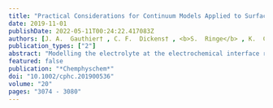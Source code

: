 ```yaml
---
title: "Practical Considerations for Continuum Models Applied to Surface Electrochemistry"
date: 2019-11-01
publishDate: 2022-05-11T00:24:22.417083Z
authors: [J. A.  Gauthier† , C. F.  Dickens† , <b>S.  Ringe</b> , K.  Chan* ]
publication_types: ["2"]
abstract: "Modelling the electrolyte at the electrochemical interface remains a major challenge in ab initio simulations of charge transfer processes at surfaces. Recently, the development of hybrid polarizable continuum models/ab initio models have allowed for the treatment of solvation and electrolyte charge in a computationally efficient way. However, challenges remain in its application. Recent literature has reported that large cell heights are required to reach convergence, which presents a serious computational cost. Furthermore, calculations of reaction energetics require costly iterations to tune the surface charge to the desired potential. In this work, we present a simple capacitor model of the interface that illuminates how to circumvent both of these challenges. We derive a correction to the energy for finite cell heights to obtain the large cell energies at no additional computational expense. We furthermore demonstrate that the reaction energetics determined at constant charge are easily mapped to those at constant potential, which eliminates the need to apply iterative schemes to tune the system to a constant potential. These developments together represent more than an order of magnitude reduction of the computational overhead required for the application of polarizable continuum models to surface electrochemistry."
featured: false
publication: "*Chemphyschem*"
doi: "10.1002/cphc.201900536"
volume: "20"
pages: "3074 - 3080"
---
```


